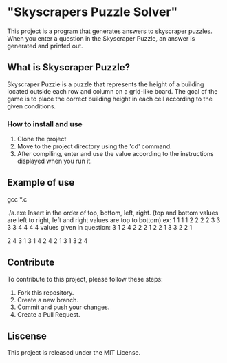 # "Skyscrapers Puzzle Solver"

This project is a program that generates answers to skyscraper puzzles. When you enter a question in the Skyscraper Puzzle, an answer is generated and printed out.

## What is Skyscraper Puzzle?

Skyscraper Puzzle is a puzzle that represents the height of a building located outside each row and column on a grid-like board. The goal of the game is to place the correct building height in each cell according to the given conditions.

### How to install and use

1. Clone the project
2. Move to the project directory using the 'cd' command.
3. After compiling, enter and use the value according to the instructions displayed when you run it.

## Example of use

gcc *.c

 ./a.exe
Insert in the order of top, bottom, left, right.
(top and bottom values are left to right, left and right values are top to bottom)
ex: 1 1 1 1 2 2 2 2 3 3 3 3 4 4 4 4
values given in question: 3 1 2 4 2 2 2 1 2 2 1 3 3 2 2 1

2 4 3 1
3 1 4 2
4 2 1 3
1 3 2 4

## Contribute
To contribute to this project, please follow these steps:
1. Fork this repository.
2. Create a new branch.
3. Commit and push your changes.
4. Create a Pull Request.

## Liscense

This project is released under the MIT License.
